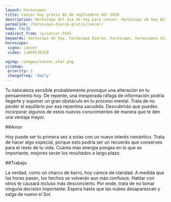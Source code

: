 ```yaml
---
layout: horoscopos
title: cancer hoy gratis 02 de septiembre del 2016 
description: Horóscopo del dia de hoy para cancer. Horoscopo de hoy 02 de septiembre del 2016. Las predicciones de amor, trabajo, vida personal gratis.
permalink: /horoscopo-diario-gratis/cancer/
home: FALSE
redirect_from: /p/cancer.html
keywords: horóscopo de hoy, horóscopo diario, horóscopo, horoscopos diarios gratis del dia de hoy, horóscopo diario gratis,horóscopo 2016, horóscopo esperanza gracia, horoscopo cancer hoy, horoscop, horóscopos gratis, horoscopo cancer, horoscopo cancer 2016, Tarot, Astrologia, Zodíaco, cancer, horoscopo gratis
horoscopo:
 signo: cancer
 video: lxWSPLYKJVQ

ogimg: /images/cancer_char.png
sitemap:
 priority: 1
 changefreq: 'daily'
---
```



Tu naturaleza sensible probablemente provoque una alteración en tu pensamiento hoy. De repente, una inesperada ráfaga de información podría llegarte y suponer un gran obstáculo en tu proceso mental. Trata de no perder el equilibrio por esa repentina sacudida. Descubrirás que puedes incorporar algunos de estos nuevos conocimientos de manera que te den una ventaja mayor.

##Amor

Hoy puede ser tu primera vez a solas con un nuevo interés romántico. Trata de hacer algo especial, porque esto podría ser un recuerdo que conserves para el resto de tu vida. Cuanta más energía pongas en lo que es importante, mejores serán los resultados a largo plazo.

##Trabajo

La verdad, como un charco de barro, hoy carece de claridad. A medida que las horas pasen, los hechos se volverán aun más confusos. Hablar con otros te causará incluso más desconcierto. Por ende, trata de no tomar ninguna decisión importante. Espera hasta que las nubes desaparezcan y salga de nuevo el Sol.